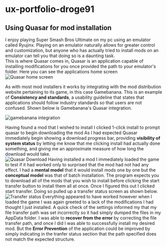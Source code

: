 # ux-portfolio-droge91
## Using Quasar for mod installation
I enjoy playing Super Smash Bros Ultimate on my pc using an emulator called Ryujinx.  Playing on an emulator naturally allows for greater control and customization, but anyone who has actually tried to install mods on an emulator can tell you that doing so is a daunting task.  
This is where Quasar comes in, Quasar is an application capable of installing modifications for you once provided the path to your emulator's folder.  Here you can see the applications home screen
![Quasar home screen](/assets/Quasar_home)

As with most mod installers it works by integrating with the mod distribution website pertaining to its game, in this case Gamebanana.  This is an example of **Consistency and standards**, a usability guideline that states that applications should follow industry standards so that users are not confused. Shown below is Gamebanana's Quasar integration.

![gamebanana integration](/assets/Quasar_integration)

Having found a mod that I wished to install I clicked 1-click install to prompt quasar to begin downloading the mod
As I had expected Quasar immediately begin showing a download progress bar, providing **visibility of system status** by letting me know that me clicking install had actually done something, and giving me an approximate measure of how long the download would take.  
![Quasar Download](/assets/Quasar_down)
Having installed a mod I immediately loaded the game to test if it had worked only to surprised that the mod had not had any effect.  I had a **mental model** that it would install mods one by one but the **conceptual model** was that of batch installation.  The program expects you to download all of the mods that you wish to install before clicking the start transfer button to install them all at once.
Once I figured this out I clicked start transfer.  Doing so pulled up a transfer status screen as shown below.
![Transfer status](/assets/quasar_transfer)
Everything appeared to have worked however when I loaded the game I was again greeted to a lack of the modifications I had thought I just installed. A quick check of the settings informed my that my file transfer path was set incorrectly so it had simply dumped the files in my AppData folder.  I was able to **recover from the error** by correcting the file transfer path, and once I did I was able to successfully install my desired mod.  But the **Error Prevention** of the application could be improved by simply indicating in the tranfer status section that the path specified does not match the expected structure.
